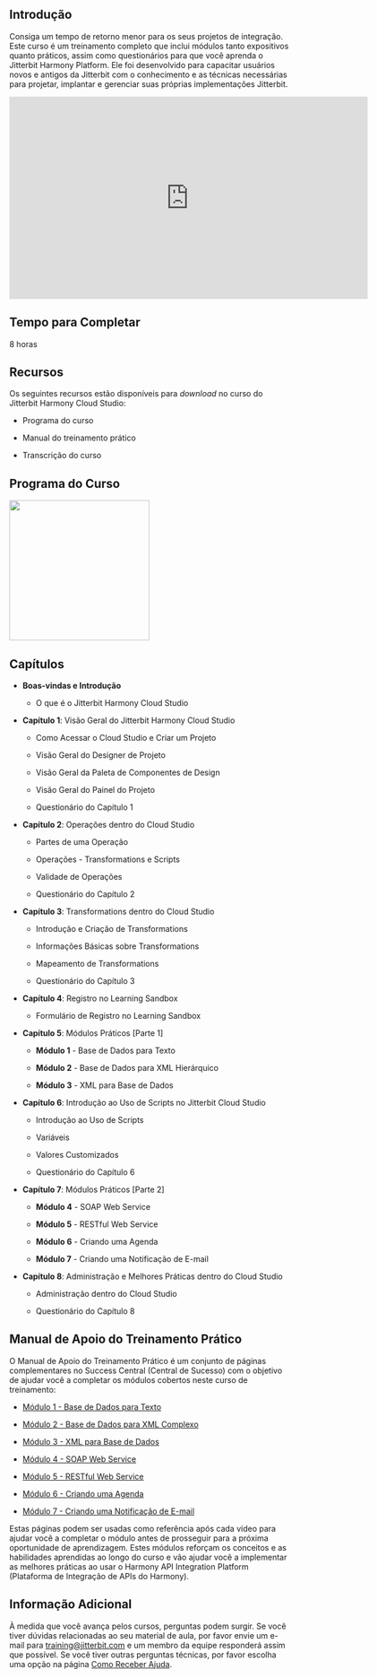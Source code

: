 [//]: # (Introdução ao Jitterbit Harmony Cloud Studio)
[//]: # (This is a translation of Version 26, published on June 29, 2021.)

## Introdução

Consiga um tempo de retorno menor para os seus projetos de integração.
Este curso é um treinamento completo que inclui módulos tanto
expositivos quanto práticos, assim como questionários para que você
aprenda o Jitterbit Harmony Platform. Ele foi desenvolvido para
capacitar usuários novos e antigos da Jitterbit com o conhecimento e as
técnicas necessárias para projetar, implantar e gerenciar suas próprias
implementações Jitterbit.

<iframe src="https://player.vimeo.com/video/366515201" width="640" height="361" frameborder="0" webkitallowfullscreen="" mozallowfullscreen="" allowfullscreen=""></iframe>


## Tempo para Completar

8 horas


## Recursos

Os seguintes recursos estão disponíveis para *download* no curso do
Jitterbit Harmony Cloud Studio:

-   Programa do curso

-   Manual do treinamento prático

-   Transcrição do curso


## Programa do Curso

<span class="confluence-embedded-file-wrapper conf-macro output-inline"
hasbody="false" macro-name="view-file"><a
href="https://success.jitterbit.com/download/attachments/97813720/Introduction%20to%20Cloud%20Studio%20Syllabus.pdf?version=2&amp;modificationDate=1568915351267&amp;api=v2"
class="confluence-embedded-file" data-nice-type="PDF Document"
data-file-src="https://success.jitterbit.com/download/attachments/97813720/Introduction%20to%20Cloud%20Studio%20Syllabus.pdf?version=2&amp;modificationDate=1568915351267&amp;api=v2"
data-linked-resource-id="101221857"
data-linked-resource-type="attachment"
data-linked-resource-container-id="97813720"
data-linked-resource-default-alias="Introduction to Cloud Studio Syllabus.pdf"
data-mime-type="application/pdf" data-has-thumbnail="true"
data-linked-resource-version="2"
aria-label="Introduction to Cloud Studio Syllabus.pdf"><img
src="/rest/documentConversion/latest/conversion/thumbnail/101221857/2"
height="250" /></a><span
class="companion-edit-button-placeholder edit-button-overlay"
linked-resource-container-id="97813720" linked-resource-id="101221857"
template-name="companionEditIcon" source-location="embedded-attachment">
</span></span>


## Capítulos

-   **Boas-vindas e Introdução**

    -   O que é o Jitterbit Harmony Cloud Studio

-   **Capítulo 1**: Visão Geral do Jitterbit Harmony Cloud Studio

    -   Como Acessar o Cloud Studio e Criar um Projeto

    -   Visão Geral do Designer de Projeto

    -   Visão Geral da Paleta de Componentes de Design

    -   Visão Geral do Painel do Projeto

    -   Questionário do Capítulo 1

-   **Capítulo 2**: Operações dentro do Cloud Studio

    -   Partes de uma Operação

    -   Operações - Transformations e Scripts

    -   Validade de Operações

    -   Questionário do Capítulo 2

-   **Capítulo 3**: Transformations dentro do Cloud Studio

    -   Introdução e Criação de Transformations

    -   Informações Básicas sobre Transformations

    -   Mapeamento de Transformations

    -   Questionário do Capítulo 3

-   **Capítulo 4**: Registro no Learning Sandbox

    -   Formulário de Registro no Learning Sandbox

-   **Capítulo 5**: Módulos Práticos \[Parte 1\]

    -   **Módulo 1** - Base de Dados para Texto

    -   **Módulo 2** - Base de Dados para XML Hierárquico

    -   **Módulo 3** - XML para Base de Dados

-   **Capítulo 6**: Introdução ao Uso de Scripts no Jitterbit Cloud
    Studio

    -   Introdução ao Uso de Scripts

    -   Variáveis

    -   Valores Customizados

    -   Questionário do Capítulo 6

-   **Capítulo 7**: Módulos Práticos \[Parte 2\]

    -   **Módulo 4** - SOAP Web Service

    -   **Módulo 5** - RESTful Web Service

    -   **Módulo 6** - Criando uma Agenda

    -   **Módulo 7** - Criando uma Notificação de E-mail

-   **Capítulo 8**: Administração e Melhores Práticas dentro do Cloud
    Studio

    -   Administração dentro do Cloud Studio

    -   Questionário do Capítulo 8


## <span id="IntroductiontotheJitterbitHarmonyCloudStudio-manual" class="confluence-anchor-link conf-macro output-inline" hasbody="false" macro-name="anchor"> </span>Manual de Apoio do Treinamento Prático

O Manual de Apoio do Treinamento Prático é um conjunto de páginas
complementares no Success Central (Central de Sucesso) com o objetivo de
ajudar você a completar os módulos cobertos neste curso de treinamento:

-   [Módulo 1 - Base de Dados para Texto](https://success.jitterbit.com/display/DOC/Module+1+-+Database+to+Text?showLanguage=pt_BR)

-   [Módulo 2 - Base de Dados para XML Complexo](https://success.jitterbit.com/display/DOC/Module+2+-+Database+to+Complex+XML?showLanguage=pt_BR)

-   [Módulo 3 - XML para Base de Dados](https://success.jitterbit.com/display/DOC/Module+3+-+XML+to+Database?showLanguage=pt_BR)

-   [Módulo 4 - SOAP Web Service](https://success.jitterbit.com/display/DOC/Module+4+-+SOAP+Web+Service?showLanguage=pt_BR)

-   [Módulo 5 - RESTful Web Service](https://success.jitterbit.com/display/DOC/Module+5+-+RESTful+Web+Service?showLanguage=pt_BR)

-   [Módulo 6 - Criando uma Agenda](https://success.jitterbit.com/display/DOC/Module+6+-+Creating+a+Schedule?showLanguage=pt_BR)

-   [Módulo 7 - Criando uma Notificação de E-mail](https://success.jitterbit.com/display/DOC/Module+7+-+Creating+an+Email+Notification?showLanguage=pt_BR)

Estas páginas podem ser usadas como referência após cada vídeo para
ajudar você a completar o módulo antes de prosseguir para a próxima
oportunidade de aprendizagem. Estes módulos reforçam os conceitos e as
habilidades aprendidas ao longo do curso e vão ajudar você a implementar
as melhores práticas ao usar o Harmony API Integration Platform
(Plataforma de Integração de APIs do Harmony).


## Informação Adicional

À medida que você avança pelos cursos, perguntas podem surgir. Se você
tiver dúvidas relacionadas ao seu material de aula, por favor envie um
e-mail para
[training@jitterbit.com](mailto:training@jitterbit.com) e um
membro da equipe responderá assim que possível. Se você tiver outras
perguntas técnicas, por favor escolha uma opção na página <a href="https://success.jitterbit.com/display/DOC/Getting+Support?showLanguage=pt_BR"
rel="nofollow">Como Receber Ajuda</a>.

